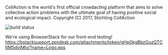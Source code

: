 CollAction is the world's first official crowdacting platform that aims to solve collective action problems with the ultimate goal of having positive social and ecological impact. 
Copyright (C) 2017, Stichting CollAction

![build status](https://travis-ci.org/CollActionteam/CollAction.svg?branch=master)

We're using BrowserStack for our front-end testing!
https://bstacksupport.zendesk.com/attachments/token/gHp0kgBbzGuzQTCtIM5dvjMlv/?name=Logo.eps
